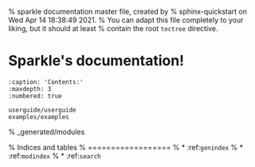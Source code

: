 % sparkle documentation master file, created by
% sphinx-quickstart on Wed Apr 14 18:38:49 2021.
% You can adapt this file completely to your liking, but it should at least
% contain the root `toctree` directive.

# Sparkle's documentation!

```{toctree}
:caption: 'Contents:'
:maxdepth: 3
:numbered: true

userguide/userguide
examples/examples
```

% _generated/modules

% Indices and tables
% ==================
% * :ref:`genindex`
% * :ref:`modindex`
% * :ref:`search`
